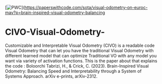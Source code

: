 [![PWC](https://img.shields.io/endpoint.svg?url=https://paperswithcode.com/badge/brain-inspired-visual-odometry-balancing/visual-odometry-on-euroc-mav)](https://paperswithcode.com/sota/visual-odometry-on-euroc-mav?p=brain-inspired-visual-odometry-balancing
# CIVO-Visual-Odometry-
Customizable and Interpretable Visual Odometry (CIVO) is a readable code Visual Odometry that can let you have the traditional Visual Odometry with different learned model that can optimize Traditional VO with any model you want via variety of activation functions.
This is the paper about that explains the code :
Boloorchi Tabrizi, H., & Crick, C. (2023). Brain-Inspired Visual Odometry: Balancing Speed and Interpretability through a System of Systems Approach. arXiv e-prints, arXiv-2312.
